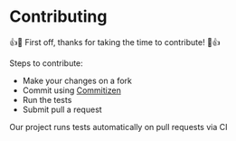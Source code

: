 # Contributing

:+1::tada: First off, thanks for taking the time to contribute! :tada::+1:

Steps to contribute:

- Make your changes on a fork
- Commit using [Commitizen](https://github.com/commitizen/cz-cli)
- Run the tests
- Submit pull a request

Our project runs tests automatically on pull requests via CI
